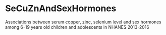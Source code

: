 # SeCuZnAndSexHormones
Associations between serum copper, zinc, selenium level and sex hormones among 6-19 years old children and adolescents in NHANES 2013-2016

